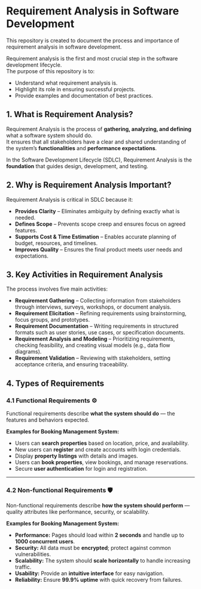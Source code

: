 #  Requirement Analysis in Software Development

This repository is created to document the process and importance of requirement analysis in software development.  

Requirement analysis is the first and most crucial step in the software development lifecycle.  
The purpose of this repository is to:  
- Understand what requirement analysis is.  
- Highlight its role in ensuring successful projects.  
- Provide examples and documentation of best practices. 

## 1. What is Requirement Analysis?
Requirement Analysis is the process of **gathering, analyzing, and defining** what a software system should do.  
It ensures that all stakeholders have a clear and shared understanding of the system’s **functionalities** and **performance expectations**.  

In the Software Development Lifecycle (SDLC), Requirement Analysis is the **foundation** that guides design, development, and testing.

## 2. Why is Requirement Analysis Important?
Requirement Analysis is critical in SDLC because it:

- **Provides Clarity** – Eliminates ambiguity by defining exactly what is needed.  
- **Defines Scope** – Prevents scope creep and ensures focus on agreed features.  
- **Supports Cost & Time Estimation** – Enables accurate planning of budget, resources, and timelines.  
- **Improves Quality** – Ensures the final product meets user needs and expectations.  

## 3. Key Activities in Requirement Analysis
The process involves five main activities:

- **Requirement Gathering** – Collecting information from stakeholders through interviews, surveys, workshops, or document analysis.  
- **Requirement Elicitation** – Refining requirements using brainstorming, focus groups, and prototypes.  
- **Requirement Documentation** – Writing requirements in structured formats such as user stories, use cases, or specification documents.  
- **Requirement Analysis and Modeling** – Prioritizing requirements, checking feasibility, and creating visual models (e.g., data flow diagrams).  
- **Requirement Validation** – Reviewing with stakeholders, setting acceptance criteria, and ensuring traceability.  

## 4. Types of Requirements

### 4.1 Functional Requirements ⚙️
Functional requirements describe **what the system should do** — the features and behaviors expected.  

**Examples for Booking Management System:**  
- Users can **search properties** based on location, price, and availability.  
- New users can **register** and create accounts with login credentials.  
- Display **property listings** with details and images.  
- Users can **book properties**, view bookings, and manage reservations.  
- Secure **user authentication** for login and registration.  

---

### 4.2 Non-functional Requirements 🛡️
Non-functional requirements describe **how the system should perform** — quality attributes like performance, security, or scalability.  

**Examples for Booking Management System:**  
- **Performance:** Pages should load within **2 seconds** and handle up to **1000 concurrent users**.  
- **Security:** All data must be **encrypted**; protect against common vulnerabilities.  
- **Scalability:** The system should **scale horizontally** to handle increasing traffic.  
- **Usability:** Provide an **intuitive interface** for easy navigation.  
- **Reliability:** Ensure **99.9% uptime** with quick recovery from failures. 


